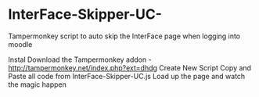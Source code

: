 # InterFace-Skipper-UC-
Tampermonkey script to auto skip the InterFace page when logging into moodle


Instal
Download the Tampermonkey addon - http://tampermonkey.net/index.php?ext=dhdg
Create New Script
Copy and Paste all code from InterFace-Skipper-UC.js
Load up the page and watch the magic happen
